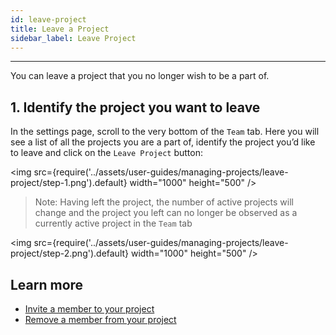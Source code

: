 ```yaml
---
id: leave-project
title: Leave a Project
sidebar_label: Leave Project
---
```


---

You can leave a project that you no longer wish to be a part of.

## 1. Identify the project you want to leave

In the settings page, scroll to the very bottom of the `Team` tab. Here you will see a list of all the projects you are a part of, identify the project you’d like to leave and click on the `Leave Project` button:

<img src={require('../assets/user-guides/managing-projects/leave-project/step-1.png').default} width="1000" height="500" />

> Note: Having left the project, the number of active projects will change and the project you left can no longer be observed as a currently active project in the `Team` tab

<img src={require('../assets/user-guides/managing-projects/leave-project/step-2.png').default} width="1000" height="500" />

## Learn more

- [Invite a member to your project](invite-team-member)
- [Remove a member from your project](remove-team-member)
